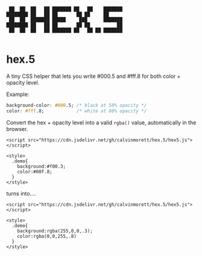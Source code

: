 ```

 ██  ██  ██   ██ ███████ ██   ██    ███████ 
████████ ██   ██ ██       ██ ██     ██      
 ██  ██  ███████ █████     ███      ███████ 
████████ ██   ██ ██       ██ ██          ██ 
 ██  ██  ██   ██ ███████ ██   ██ ██ ███████ 
                                                 
```

# hex.5
A tiny CSS helper that lets you write #000.5 and #fff.8 for both color + opacity level. 


Example: 
```css
background-color: #000.5; /* black at 50% opacity */
color: #fff.8;            /* white at 80% opacity */
```

Convert the hex + opacity level into a valid `rgba()` value, automatically in the browser.

```
<script src="https://cdn.jsdelivr.net/gh/calvinmorett/hex.5/hex5.js"></script>

<style>
  .demo{
    background:#f00.3;
    color:#00f.8;
  }
</style>
```

turns into....

```
<script src="https://cdn.jsdelivr.net/gh/calvinmorett/hex.5/hex5.js"></script>

<style>
  .demo{
    background:rgba(255,0,0,.3);
    color:rgba(0,0,255,.8)
  }
</style>
```
